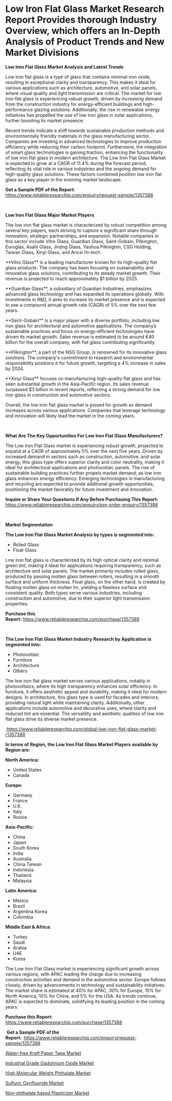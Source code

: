 <p><h1>Low Iron Flat Glass Market Research Report Provides thorough Industry Overview, which offers an In-Depth Analysis of Product Trends and New Market Divisions</h1></p><p><strong>Low Iron Flat Glass Market Analysis and Latest Trends</strong></p>
<p><p>Low iron flat glass is a type of glass that contains minimal iron oxide, resulting in exceptional clarity and transparency. This makes it ideal for various applications such as architecture, automotive, and solar panels, where visual quality and light transmission are critical. The market for low iron flat glass is experiencing robust growth, driven by increasing demand from the construction industry for energy-efficient buildings and high-performance glazing solutions. Additionally, the rise in renewable energy initiatives has propelled the use of low iron glass in solar applications, further boosting its market presence.</p><p>Recent trends indicate a shift towards sustainable production methods and environmentally friendly materials in the glass manufacturing sector. Companies are investing in advanced technologies to improve production efficiency while reducing their carbon footprint. Furthermore, the integration of smart glass technologies is gaining traction, enhancing the functionality of low iron flat glass in modern architecture. The Low Iron Flat Glass Market is expected to grow at a CAGR of 11.4% during the forecast period, reflecting its vital role in various industries and the ongoing demand for high-quality glass solutions. These factors combined position low iron flat glass as a key player in the evolving market landscape.</p></p>
<p><strong>Get a Sample PDF of the Report:&nbsp;</strong> <a href="https://www.reliableresearchiq.com/enquiry/request-sample/1357388?utm_campaign=114&utm_medium=2&utm_source=Github&utm_content=ia&utm_term=02042025&utm_id=low-iron-flat-glass">https://www.reliableresearchiq.com/enquiry/request-sample/1357388</a></p>
<p>&nbsp;</p>
<p><strong>Low Iron Flat Glass Major Market Players</strong></p>
<p><p>The low iron flat glass market is characterized by robust competition among several key players, each striving to capture a significant share through innovation, strategic partnerships, and expansion. Notable companies in this sector include Vitro Glass, Guardian Glass, Saint-Gobain, Pilkington, Euroglas, Asahi Glass, Jinjing Glass, Yaohua Pilkington, CSG Holding, Taiwan Glass, Xinyi Glass, and Ancai Hi-tech.</p><p>**Vitro Glass** is a leading manufacturer known for its high-quality flat glass products. The company has been focusing on sustainability and innovative glass solutions, contributing to its steady market growth. Their revenue is projected to reach approximately $1 billion by 2025.</p><p>**Guardian Glass**, a subsidiary of Guardian Industries, emphasizes advanced glass technology and has expanded its operations globally. With investments in R&D, it aims to increase its market presence and is expected to see a compound annual growth rate (CAGR) of 5% over the next few years.</p><p>**Saint-Gobain** is a major player with a diverse portfolio, including low iron glass for architectural and automotive applications. The company’s sustainable practices and focus on energy-efficient technologies have driven its market growth. Sales revenue is estimated to be around €40 billion for the overall company, with flat glass contributing significantly.</p><p>**Pilkington**, a part of the NSG Group, is renowned for its innovative glass solutions. The company's commitment to research and environmental responsibility positions it for future growth, targeting a 4% increase in sales by 2024.</p><p>**Xinyi Glass** focuses on manufacturing high-quality flat glass and has seen substantial growth in the Asia-Pacific region. Its sales revenue surpassed $3 billion in recent reports, reflecting a strong demand for low iron glass in construction and automotive sectors.</p><p>Overall, the low iron flat glass market is poised for growth as demand increases across various applications. Companies that leverage technology and innovation will likely lead the market in the coming years.</p></p>
<p>&nbsp;</p>
<p><strong>What Are The Key Opportunities For Low Iron Flat Glass Manufacturers?</strong></p>
<p><p>The Low Iron Flat Glass market is experiencing robust growth, projected to expand at a CAGR of approximately 5% over the next five years. Driven by increased demand in sectors such as construction, automotive, and solar energy, this glass type offers superior clarity and color neutrality, making it ideal for architectural applications and photovoltaic panels. The rise of sustainable building practices further propels market demand, as low iron glass enhances energy efficiency. Emerging technologies in manufacturing and recycling are expected to provide additional growth opportunities, positioning the market favorably for future investment and innovation.</p></p>
<p><strong>Inquire or Share Your Questions If Any Before Purchasing This Report:</strong> <a href="https://www.reliableresearchiq.com/enquiry/pre-order-enquiry/1357388?utm_campaign=114&utm_medium=2&utm_source=Github&utm_content=ia&utm_term=02042025&utm_id=low-iron-flat-glass">https://www.reliableresearchiq.com/enquiry/pre-order-enquiry/1357388</a></p>
<p>&nbsp;</p>
<p><strong>Market Segmentation</strong></p>
<p><strong>The Low Iron Flat Glass Market Analysis by types is segmented into:</strong></p>
<p><ul><li>Rolled Glass</li><li>Float Glass</li></ul></p>
<p><p>Low iron flat glass is characterized by its high optical clarity and minimal green tint, making it ideal for applications requiring transparency, such as architecture and solar panels. The market primarily includes rolled glass, produced by passing molten glass between rollers, resulting in a smooth surface and uniform thickness. Float glass, on the other hand, is created by floating molten glass on molten tin, yielding a flawless surface and consistent quality. Both types serve various industries, including construction and automotive, due to their superior light transmission properties.</p></p>
<p><strong>Purchase this Report:&nbsp;</strong><a href="https://www.reliableresearchiq.com/purchase/1357388?utm_campaign=114&utm_medium=2&utm_source=Github&utm_content=ia&utm_term=02042025&utm_id=low-iron-flat-glass">https://www.reliableresearchiq.com/purchase/1357388</a></p>
<p>&nbsp;</p>
<p><strong>The Low Iron Flat Glass Market Industry Research by Application is segmented into:</strong></p>
<p><ul><li>Photovoltaic</li><li>Furniture</li><li>Architecture</li><li>Others</li></ul></p>
<p><p>The low iron flat glass market serves various applications, notably in photovoltaics, where its high transparency enhances solar efficiency. In furniture, it offers aesthetic appeal and durability, making it ideal for modern designs. In architecture, this glass type is used for facades and interiors, providing natural light while maintaining clarity. Additionally, other applications include automotive and decorative uses, where clarity and reduced tint are essential. The versatility and aesthetic qualities of low iron flat glass drive its diverse market presence.</p></p>
<p><a href="https://www.reliableresearchiq.com/global-low-iron-flat-glass-market-r1357388?utm_campaign=114&utm_medium=2&utm_source=Github&utm_content=ia&utm_term=02042025&utm_id=low-iron-flat-glass">&nbsp;https://www.reliableresearchiq.com/global-low-iron-flat-glass-market-r1357388</a></p>
<p><strong>In terms of Region, the Low Iron Flat Glass Market Players available by Region are:</strong></p>
<p>
    <p> <strong> North America: </strong>
        <ul>
            <li>United States</li>
            <li>Canada</li>
        </ul>
        </p> 
    <p> <strong> Europe: </strong>
        <ul>
            <li>Germany</li>
            <li>France</li>
            <li>U.K.</li>
            <li>Italy</li>
            <li>Russia</li>
        </ul>
        </p> 
    <p> <strong> Asia-Pacific: </strong>
        <ul>
            <li>China</li>
            <li>Japan</li>
            <li>South Korea</li>
            <li>India</li>
            <li>Australia</li>
            <li>China Taiwan</li>
            <li>Indonesia</li>
            <li>Thailand</li>
            <li>Malaysia</li>
        </ul>
        </p> 
    <p> <strong> Latin America: </strong>
        <ul>
            <li>Mexico</li>
            <li>Brazil</li>
            <li>Argentina Korea</li>
            <li>Colombia</li>
        </ul>
        </p> 
    <p> <strong> Middle East & Africa: </strong>
        <ul>
            <li>Turkey</li>
            <li>Saudi</li>
            <li>Arabia</li>
            <li>UAE</li>
            <li>Korea</li>
        </ul>
    </p>
    </p>
<p><p>The Low Iron Flat Glass market is experiencing significant growth across various regions, with APAC leading the charge due to increasing construction activities and demand in the automotive sector. Europe follows closely, driven by advancements in technology and sustainability initiatives. The market share is estimated at 40% for APAC, 30% for Europe, 15% for North America, 10% for China, and 5% for the USA. As trends continue, APAC is expected to dominate, solidifying its leading position in the coming years.</p></p>
<p><strong>Purchase this Report: </strong><a href="https://www.reliableresearchiq.com/purchase/1357388?utm_campaign=114&utm_medium=2&utm_source=Github&utm_content=ia&utm_term=02042025&utm_id=low-iron-flat-glass">https://www.reliableresearchiq.com/purchase/1357388</a></p>
<p>&nbsp;<strong>Get a Sample PDF of the Report:&nbsp;&nbsp;</strong><a href="https://www.reliableresearchiq.com/enquiry/request-sample/1357388?utm_campaign=114&utm_medium=2&utm_source=Github&utm_content=ia&utm_term=02042025&utm_id=low-iron-flat-glass">https://www.reliableresearchiq.com/enquiry/request-sample/1357388</a></p>
<p><strong></strong></p>
<p><p><a href="https://github.com/jullselai/Market-Research-Report-List-1/blob/main/water-free-kraft-paper-tape-market.md?utm_campaign=114&utm_medium=2&utm_source=Github&utm_content=ia&utm_term=02042025&utm_id=low-iron-flat-glass">Water-free Kraft Paper Tape Market</a></p><p><a href="https://github.com/toghojbeinta/Market-Research-Report-List-1/blob/main/industrial-grade-gadolinium-oxide-market.md?utm_campaign=114&utm_medium=2&utm_source=Github&utm_content=ia&utm_term=02042025&utm_id=low-iron-flat-glass">Industrial Grade Gadolinium Oxide Market</a></p><p><a href="https://github.com/alefermeivys/Market-Research-Report-List-1/blob/main/high-molecular-weight-phthalate-market.md?utm_campaign=114&utm_medium=2&utm_source=Github&utm_content=ia&utm_term=02042025&utm_id=low-iron-flat-glass">High Molecular Weight Phthalate Market</a></p><p><a href="https://github.com/jaspartatin/Market-Research-Report-List-1/blob/main/sulfuric-oxyfluoride-market.md?utm_campaign=114&utm_medium=2&utm_source=Github&utm_content=ia&utm_term=02042025&utm_id=low-iron-flat-glass">Sulfuric Oxyfluoride Market</a></p><p><a href="https://github.com/kluviabolofo/Market-Research-Report-List-1/blob/main/non-phthalate-based-plasticizer-market.md?utm_campaign=114&utm_medium=2&utm_source=Github&utm_content=ia&utm_term=02042025&utm_id=low-iron-flat-glass">Non-phthalate based Plasticizer Market</a></p></p>